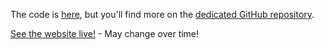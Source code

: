 The code is [here](https://codepen.io/jhancock532/pen/jdBNpR), but you'll find more on the [dedicated GitHub repository](https://github.com/jhancock532/jhancock532.github.io).

[See the website live!](https://jhancock532.github.io/) - May change over time!
